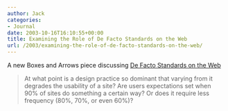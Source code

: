 ```yaml
---
author: Jack
categories:
- Journal
date: 2003-10-16T16:10:55+00:00
title: Examining the Role of De Facto Standards on the Web
url: /2003/examining-the-role-of-de-facto-standards-on-the-web/
---
```


A new Boxes and Arrows piece discussing [De Facto Standards on the Web][1]



> At what point is a design practice so dominant that varying from it degrades the usability of a site? Are users expectations set when 90% of sites do something a certain way? Or does it require less frequency (80%, 70%, or even 60%)?

 [1]: http://www.boxesandarrows.com/archives/examining_the_role_of_de_facto_standards_on_the_web.php "Examining the Role of De Facto Standards on the Web"